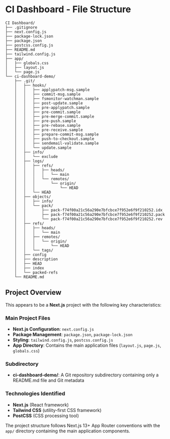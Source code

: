 # CI Dashboard - File Structure

```
CI Dashboard/
├── .gitignore
├── next.config.js
├── package-lock.json
├── package.json
├── postcss.config.js
├── README.md
├── tailwind.config.js
├── app/
│   ├── globals.css
│   ├── layout.js
│   └── page.js
└── ci-dashboard-demo/
    ├── .git/
    │   ├── hooks/
    │   │   ├── applypatch-msg.sample
    │   │   ├── commit-msg.sample
    │   │   ├── fsmonitor-watchman.sample
    │   │   ├── post-update.sample
    │   │   ├── pre-applypatch.sample
    │   │   ├── pre-commit.sample
    │   │   ├── pre-merge-commit.sample
    │   │   ├── pre-push.sample
    │   │   ├── pre-rebase.sample
    │   │   ├── pre-receive.sample
    │   │   ├── prepare-commit-msg.sample
    │   │   ├── push-to-checkout.sample
    │   │   ├── sendemail-validate.sample
    │   │   └── update.sample
    │   ├── info/
    │   │   └── exclude
    │   ├── logs/
    │   │   ├── refs/
    │   │   │   ├── heads/
    │   │   │   │   └── main
    │   │   │   └── remotes/
    │   │   │       └── origin/
    │   │   │           └── HEAD
    │   │   └── HEAD
    │   ├── objects/
    │   │   ├── info/
    │   │   └── pack/
    │   │       ├── pack-f74f00a21c56a290e7bfcbce7f952e6f9f210252.idx
    │   │       ├── pack-f74f00a21c56a290e7bfcbce7f952e6f9f210252.pack
    │   │       └── pack-f74f00a21c56a290e7bfcbce7f952e6f9f210252.rev
    │   ├── refs/
    │   │   ├── heads/
    │   │   │   └── main
    │   │   ├── remotes/
    │   │   │   └── origin/
    │   │   │       └── HEAD
    │   │   └── tags/
    │   ├── config
    │   ├── description
    │   ├── HEAD
    │   ├── index
    │   └── packed-refs
    └── README.md
```

## Project Overview

This appears to be a **Next.js** project with the following key characteristics:

### Main Project Files
- **Next.js Configuration**: `next.config.js`
- **Package Management**: `package.json`, `package-lock.json`
- **Styling**: `tailwind.config.js`, `postcss.config.js`
- **App Directory**: Contains the main application files (`layout.js`, `page.js`, `globals.css`)

### Subdirectory
- **ci-dashboard-demo/**: A Git repository subdirectory containing only a README.md file and Git metadata

### Technologies Identified
- **Next.js** (React framework)
- **Tailwind CSS** (utility-first CSS framework)
- **PostCSS** (CSS processing tool)

The project structure follows Next.js 13+ App Router conventions with the `app/` directory containing the main application components.
